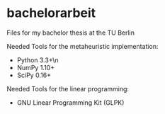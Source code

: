 # bachelorarbeit
Files for my bachelor thesis at the TU Berlin

Needed Tools for the metaheuristic implementation: <br />
  - Python 3.3+\n <br />
  - NumPy 1.10+ <br />
  - SciPy 0.16+ <br />

Needed Tools for the linear programming: <br />
  - GNU Linear Programming Kit (GLPK) <br />
